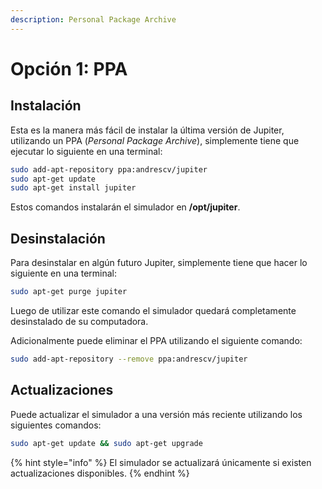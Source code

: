 ```yaml
---
description: Personal Package Archive
---
```


# Opción 1: PPA

## Instalación

Esta es la manera más fácil de instalar la última versión de Jupiter, utilizando un PPA \(_Personal Package Archive_\), simplemente tiene que ejecutar lo siguiente en una terminal:

```bash
sudo add-apt-repository ppa:andrescv/jupiter
sudo apt-get update
sudo apt-get install jupiter
```

Estos comandos instalarán el simulador en **/opt/jupiter**.

## Desinstalación

Para desinstalar en algún futuro Jupiter, simplemente tiene que hacer lo siguiente en una terminal:

```bash
sudo apt-get purge jupiter
```

Luego de utilizar este comando el simulador quedará completamente desinstalado de su computadora.

Adicionalmente puede eliminar el PPA utilizando el siguiente comando:

```bash
sudo add-apt-repository --remove ppa:andrescv/jupiter
```

## Actualizaciones

Puede actualizar el simulador a una versión más reciente utilizando los siguientes comandos:

```bash
sudo apt-get update && sudo apt-get upgrade
```

{% hint style="info" %}
El simulador se actualizará únicamente si existen actualizaciones disponibles.
{% endhint %}




